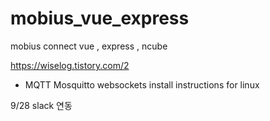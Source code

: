 # mobius_vue_express

mobius connect vue , express , ncube

https://wiselog.tistory.com/2
- MQTT Mosquitto websockets install instructions for linux 

9/28 slack 연동
